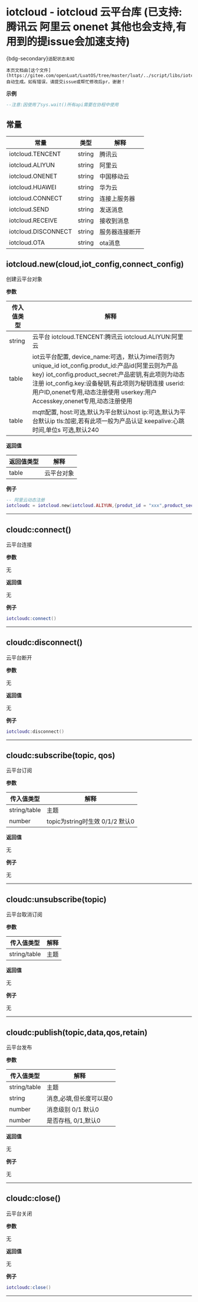 # iotcloud - iotcloud 云平台库 (已支持: 腾讯云 阿里云 onenet 其他也会支持,有用到的提issue会加速支持)  

{bdg-secondary}`适配状态未知`

```{note}
本页文档由[这个文件](https://gitee.com/openLuat/LuatOS/tree/master/luat/../script/libs/iotcloud.lua)自动生成。如有错误，请提交issue或帮忙修改后pr，谢谢！
```


**示例**

```lua
--注意:因使用了sys.wait()所有api需要在协程中使用

```

## 常量

|常量|类型|解释|
|-|-|-|
|iotcloud.TENCENT|string|腾讯云|
|iotcloud.ALIYUN|string|阿里云|
|iotcloud.ONENET|string|中国移动云|
|iotcloud.HUAWEI|string|华为云|
|iotcloud.CONNECT|string|连接上服务器|
|iotcloud.SEND|string|发送消息|
|iotcloud.RECEIVE|string|接收到消息|
|iotcloud.DISCONNECT|string|服务器连接断开|
|iotcloud.OTA|string|ota消息|


## iotcloud.new(cloud,iot_config,connect_config)



创建云平台对象

**参数**

|传入值类型|解释|
|-|-|
|string|云平台 iotcloud.TENCENT:腾讯云 iotcloud.ALIYUN:阿里云|
|table|iot云平台配置, device_name:可选，默认为imei否则为unique_id iot_config.produt_id:产品id(阿里云则为产品key) iot_config.product_secret:产品密钥,有此项则为动态注册 iot_config.key:设备秘钥,有此项则为秘钥连接  userid:用户ID,onenet专用,动态注册使用  userkey:用户Accesskey,onenet专用,动态注册使用|
|table|mqtt配置, host:可选,默认为平台默认host ip:可选,默认为平台默认ip tls:加密,若有此项一般为产品认证 keepalive:心跳时间,单位s 可选,默认240|

**返回值**

|返回值类型|解释|
|-|-|
|table|云平台对象|

**例子**

```lua
-- 阿里云动态注册
iotcloudc = iotcloud.new(iotcloud.ALIYUN,{produt_id = "xxx",product_secret = "xxx"})

```

---

## cloudc:connect()



云平台连接

**参数**

无

**返回值**

无

**例子**

```lua
iotcloudc:connect()

```

---

## cloudc:disconnect()



云平台断开

**参数**

无

**返回值**

无

**例子**

```lua
iotcloudc:disconnect()

```

---

## cloudc:subscribe(topic, qos)



云平台订阅

**参数**

|传入值类型|解释|
|-|-|
|string/table|主题|
|number|topic为string时生效 0/1/2 默认0|

**返回值**

无

**例子**

无

---

## cloudc:unsubscribe(topic)



云平台取消订阅

**参数**

|传入值类型|解释|
|-|-|
|string/table|主题|

**返回值**

无

**例子**

无

---

## cloudc:publish(topic,data,qos,retain)



云平台发布

**参数**

|传入值类型|解释|
|-|-|
|string/table|主题|
|string|消息,必填,但长度可以是0|
|number|消息级别 0/1 默认0|
|number|是否存档, 0/1,默认0|

**返回值**

无

**例子**

无

---

## cloudc:close()



云平台关闭

**参数**

无

**返回值**

无

**例子**

```lua
iotcloudc:close()

```

---

